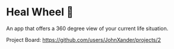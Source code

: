 # Heal Wheel 🌱

An app that offers a 360 degree view of your current life situation.

Project Board: https://github.com/users/JohnXander/projects/2